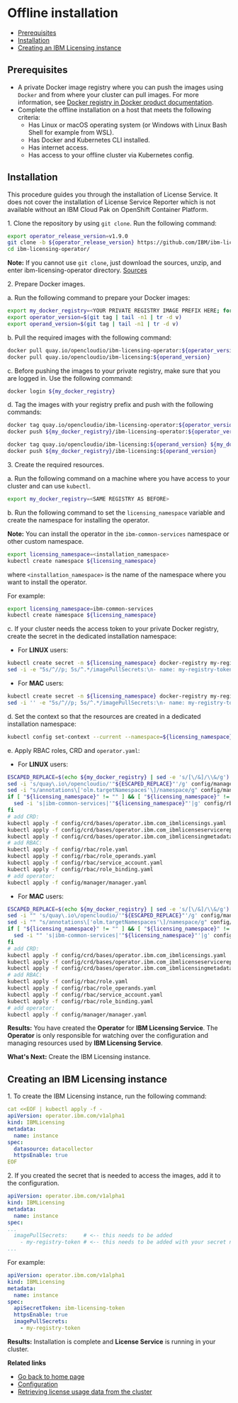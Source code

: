 # Offline installation

- [Prerequisites](#prerequisites)
- [Installation](#installation)
- [Creating an IBM Licensing instance](#creating-an-ibm-licensing-instance)

## Prerequisites

- A private Docker image registry where you can push the images using `Docker` and from where your cluster can pull images. For more information, see [Docker registry in Docker product documentation](https://docs.docker.com/registry/).
- Complete the offline installation on a host that meets the following criteria:
    - Has Linux or macOS operating system (or Windows with Linux Bash Shell for example from WSL).
    - Has Docker and Kubernetes CLI installed.
    - Has internet access.
    - Has access to your offline cluster via Kubernetes config.

## Installation

This procedure guides you through the installation of License Service. It does not cover the installation of License Service Reporter which is not available without an IBM Cloud Pak on OpenShift Container Platform.

1\. Clone the repository by using `git clone`. Run the following command:

```bash
export operator_release_version=v1.9.0
git clone -b ${operator_release_version} https://github.com/IBM/ibm-licensing-operator.git
cd ibm-licensing-operator/
```

**Note:** If you cannot use `git clone`, just download the sources, unzip, and enter ibm-licensing-operator directory. [Sources](https://github.com/IBM/ibm-licensing-operator/archive/refs/heads/release-1.9.zip)

2\. Prepare Docker images.

a.  Run the following command to prepare your Docker images:

```bash
export my_docker_registry=<YOUR PRIVATE REGISTRY IMAGE PREFIX HERE; for example: "my.registry:5000" or "my.private.registry.example.com">
export operator_version=$(git tag | tail -n1 | tr -d v)
export operand_version=$(git tag | tail -n1 | tr -d v)
```

b. Pull the required images with the following command:

```bash
docker pull quay.io/opencloudio/ibm-licensing-operator:${operator_version}
docker pull quay.io/opencloudio/ibm-licensing:${operand_version}
```

c. Before pushing the images to your private registry, make sure that you are logged in. Use the following command:

```bash
docker login ${my_docker_registry}
```

d. Tag the images with your registry prefix and push with the following commands:

```bash
docker tag quay.io/opencloudio/ibm-licensing-operator:${operator_version} ${my_docker_registry}/ibm-licensing-operator:${operator_version}
docker push ${my_docker_registry}/ibm-licensing-operator:${operator_version}

docker tag quay.io/opencloudio/ibm-licensing:${operand_version} ${my_docker_registry}/ibm-licensing:${operand_version}
docker push ${my_docker_registry}/ibm-licensing:${operand_version}
```

3\. Create the required resources.

a. Run the following command on a machine where you have access to your cluster and can use `kubectl`.

```bash
export my_docker_registry=<SAME REGISTRY AS BEFORE>
```

b. Run the following command to set the `licensing_namespace` variable and create the namespace for installing the operator.

**Note:** You can install the operator in the `ibm-common-services` namespace or other custom namespace.

```bash
export licensing_namespace=<installation_namespace>
kubectl create namespace ${licensing_namespace}
```

where `<installation_namespace>` is the name of the namespace where you want to install the operator.

For example:

```bash
export licensing_namespace=ibm-common-services
kubectl create namespace ${licensing_namespace}
```

c. If your cluster needs the access token to your private Docker registry, create the secret in the dedicated installation namespace:
- For **LINUX** users:

```bash
kubectl create secret -n ${licensing_namespace} docker-registry my-registry-token --docker-server=${my_docker_registry} --docker-username=<YOUR_REGISTRY_USERNAME> --docker-password=<YOUR_REGISTRY_TOKEN> --docker-email=<YOUR_REGISTRY_EMAIL, probably can be same as username>
sed -i -e "5s/^//p; 5s/^.*/imagePullSecrets:\n- name: my-registry-token/" config/rbac/service_account.yaml
```

- For **MAC** users:

```bash
kubectl create secret -n ${licensing_namespace} docker-registry my-registry-token --docker-server=${my_docker_registry} --docker-username=<YOUR_REGISTRY_USERNAME> --docker-password=<YOUR_REGISTRY_TOKEN> --docker-email=<YOUR_REGISTRY_EMAIL, probably can be same as username>
sed -i '' -e "5s/^//p; 5s/^.*/imagePullSecrets:\n- name: my-registry-token/" config/rbac/service_account.yaml
```

d. Set the context so that the resources are created in a dedicated installation namespace:

```bash
kubectl config set-context --current --namespace=${licensing_namespace}
```

e. Apply RBAC roles, CRD and `operator.yaml`:

- For **LINUX** users:

```bash
ESCAPED_REPLACE=$(echo ${my_docker_registry} | sed -e 's/[\/&]/\\&/g')
sed -i 's/quay\.io\/opencloudio/'"${ESCAPED_REPLACE}"'/g' config/manager/manager.yaml
sed -i "s/annotations\['olm.targetNamespaces'\]/namespace/g" config/manager/manager.yaml
if [ "${licensing_namespace}" != "" ] && [ "${licensing_namespace}" != "ibm-common-services" ]; then
  sed -i 's|ibm-common-services|'"${licensing_namespace}"'|g' config/rbac/*.yaml
fi
# add CRD:
kubectl apply -f config/crd/bases/operator.ibm.com_ibmlicensings.yaml
kubectl apply -f config/crd/bases/operator.ibm.com_ibmlicenseservicereporters.yaml
kubectl apply -f config/crd/bases/operator.ibm.com_ibmlicensingmetadatas.yaml
# add RBAC:
kubectl apply -f config/rbac/role.yaml
kubectl apply -f config/rbac/role_operands.yaml
kubectl apply -f config/rbac/service_account.yaml
kubectl apply -f config/rbac/role_binding.yaml
# add operator:
kubectl apply -f config/manager/manager.yaml
```

- For **MAC** users:

```bash
ESCAPED_REPLACE=$(echo ${my_docker_registry} | sed -e 's/[\/&]/\\&/g')
sed -i "" 's/quay\.io\/opencloudio/'"${ESCAPED_REPLACE}"'/g' config/manager/manager.yaml
sed -i "" "s/annotations\['olm.targetNamespaces'\]/namespace/g" config/manager/manager.yaml
if [ "${licensing_namespace}" != "" ] && [ "${licensing_namespace}" != "ibm-common-services" ]; then
  sed -i "" 's|ibm-common-services|'"${licensing_namespace}"'|g' config/rbac/*.yaml
fi
# add CRD:
kubectl apply -f config/crd/bases/operator.ibm.com_ibmlicensings.yaml
kubectl apply -f config/crd/bases/operator.ibm.com_ibmlicenseservicereporters.yaml
kubectl apply -f config/crd/bases/operator.ibm.com_ibmlicensingmetadatas.yaml
# add RBAC:
kubectl apply -f config/rbac/role.yaml
kubectl apply -f config/rbac/role_operands.yaml
kubectl apply -f config/rbac/service_account.yaml
kubectl apply -f config/rbac/role_binding.yaml
# add operator:
kubectl apply -f config/manager/manager.yaml
```

**Results:**
You have created the **Operator** for **IBM Licensing Service**. The **Operator** is only responsible for watching over the configuration and managing resources used by **IBM Licensing Service**.

**What's Next:**
Create the IBM Licensing instance.

## Creating an IBM Licensing instance

1\. To create the IBM Licensing instance, run the following command:

```yaml
cat <<EOF | kubectl apply -f -
apiVersion: operator.ibm.com/v1alpha1
kind: IBMLicensing
metadata:
  name: instance
spec:
  datasource: datacollector
  httpsEnable: true
EOF
```

2\. If you created the secret that is needed to access the images, add it to the configuration.

```yaml
apiVersion: operator.ibm.com/v1alpha1
kind: IBMLicensing
metadata:
  name: instance
spec:
...
  imagePullSecrets:     # <-- this needs to be added
    - my-registry-token # <-- this needs to be added with your secret name
...
```

For example:

```yaml
apiVersion: operator.ibm.com/v1alpha1
kind: IBMLicensing
metadata:
  name: instance
spec:
  apiSecretToken: ibm-licensing-token
  httpsEnable: true
  imagePullSecrets:
    - my-registry-token
```

**Results:**
Installation is complete and **License Service** is running in your cluster.

<b>Related links</b>

- [Go back to home page](../License_Service_main.md#documentation)
- [Configuration](Configuration.md)
- [Retrieving license usage data from the cluster](Retrieving_data.md)
